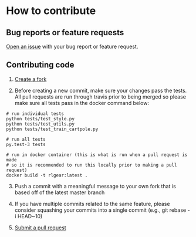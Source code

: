 # How to contribute

## Bug reports or feature requests

[Open an issue](https://github.com/esquires/rlgear/issues) with your bug report
or feature request.

## Contributing code

1. [Create a fork](https://github.com/esquires/rlgear/fork)

2. Before creating a new commit, make sure your changes pass the tests. All
   pull requests are run through travis prior to being merged so please make
   sure all tests pass in the docker command below:

```
# run individual tests
python tests/test_style.py
python tests/test_utils.py
python tests/test_train_cartpole.py

# run all tests
py.test-3 tests

# run in docker container (this is what is run when a pull request is made
# so it is recommended to run this locally prior to making a pull request)
docker build -t rlgear:latest .
```

3. Push a commit with a meaningful message to your own fork that is based off
   of the latest master branch

4. If you have multiple commits related to the same feature, please consider
   squashing your commits into a single commit (e.g., git rebase -i HEAD~10)

5. [Submit a pull request](https://github.com/gtri/rlgear/compare)
